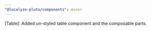 ```yaml
---
"@localyze-pluto/components": minor
---
```


[Table]: Added un-styled table component and the composable parts.
